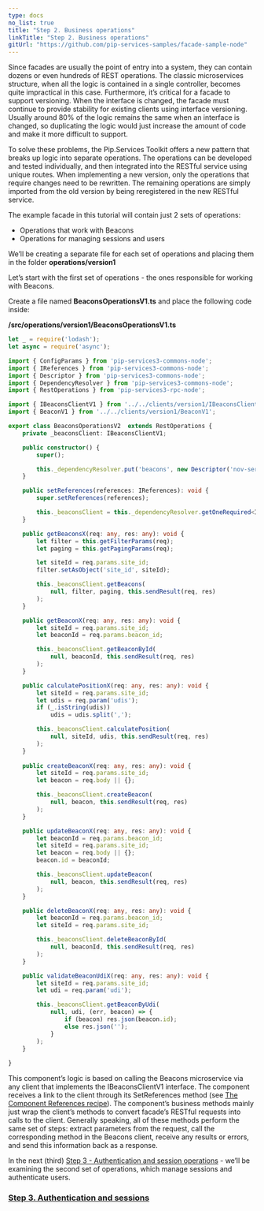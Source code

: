 ```yaml
---
type: docs
no_list: true
title: "Step 2. Business operations"
linkTitle: "Step 2. Business operations" 
gitUrl: "https://github.com/pip-services-samples/facade-sample-node"
---
```


Since facades are usually the point of entry into a system, they can contain dozens or even hundreds of REST operations. The classic microservices structure, when all the logic is contained in a single controller, becomes quite impractical in this case. Furthermore, it’s critical for a facade to support versioning. When the interface is changed, the facade must continue to provide stability for existing clients using interface versioning. Usually around 80% of the logic remains the same when an interface is changed, so duplicating the logic would just increase the amount of code and make it more difficult to support.


To solve these problems, the Pip.Services Toolkit offers a new pattern that breaks up logic into separate operations. The operations can be developed and tested individually, and then integrated into the RESTful service using unique routes. When implementing a new version, only the operations that require changes need to be rewritten. The remaining operations are simply imported from the old version by being reregistered in the new RESTful service.


The example facade in this tutorial will contain just 2 sets of operations:

- Operations that work with Beacons
- Operations for managing sessions and users

We’ll be creating a separate file for each set of operations and placing them in the folder **operations/version1**

Let’s start with the first set of operations - the ones responsible for working with Beacons.

Create a file named **BeaconsOperationsV1.ts** and place the following code inside:

**/src/operations/version1/BeaconsOperationsV1.ts**
```typescript
let _ = require('lodash');
let async = require('async');

import { ConfigParams } from 'pip-services3-commons-node';
import { IReferences } from 'pip-services3-commons-node';
import { Descriptor } from 'pip-services3-commons-node'; 
import { DependencyResolver } from 'pip-services3-commons-node';
import { RestOperations } from 'pip-services3-rpc-node';

import { IBeaconsClientV1 } from '../../clients/version1/IBeaconsClientV1';
import { BeaconV1 } from '../../clients/version1/BeaconV1';

export class BeaconsOperationsV2  extends RestOperations {
    private _beaconsClient: IBeaconsClientV1;

    public constructor() {
        super();

        this._dependencyResolver.put('beacons', new Descriptor('nov-services-beacons', 'client', '*', '*', '1.0'));
    }

    public setReferences(references: IReferences): void {
        super.setReferences(references);

        this._beaconsClient = this._dependencyResolver.getOneRequired<IBeaconsClientV1>('beacons');
    }

    public getBeaconsX(req: any, res: any): void {
        let filter = this.getFilterParams(req);
        let paging = this.getPagingParams(req);

        let siteId = req.params.site_id;
        filter.setAsObject('site_id', siteId);

        this._beaconsClient.getBeacons(
            null, filter, paging, this.sendResult(req, res)
        );
    }

    public getBeaconX(req: any, res: any): void {
        let siteId = req.params.site_id;
        let beaconId = req.params.beacon_id;

        this._beaconsClient.getBeaconById(
            null, beaconId, this.sendResult(req, res)
        );
    }

    public calculatePositionX(req: any, res: any): void {
        let siteId = req.params.site_id;
        let udis = req.param('udis');
        if (_.isString(udis))
            udis = udis.split(',');

        this._beaconsClient.calculatePosition(
            null, siteId, udis, this.sendResult(req, res)
        );
    }
    
    public createBeaconX(req: any, res: any): void {
        let siteId = req.params.site_id;
        let beacon = req.body || {};

        this._beaconsClient.createBeacon(
            null, beacon, this.sendResult(req, res)
        );
    }

    public updateBeaconX(req: any, res: any): void {
        let beaconId = req.params.beacon_id;
        let siteId = req.params.site_id;
        let beacon = req.body || {};
        beacon.id = beaconId;

        this._beaconsClient.updateBeacon(
            null, beacon, this.sendResult(req, res)
        );
    }

    public deleteBeaconX(req: any, res: any): void {
        let beaconId = req.params.beacon_id;
        let siteId = req.params.site_id;

        this._beaconsClient.deleteBeaconById(
            null, beaconId, this.sendResult(req, res)
        );
    }

    public validateBeaconUdiX(req: any, res: any): void {
        let siteId = req.params.site_id;
        let udi = req.param('udi');

        this._beaconsClient.getBeaconByUdi(
            null, udi, (err, beacon) => {
                if (beacon) res.json(beacon.id);
                else res.json('');
            }
        );
    }
    
}
```

This component’s logic is based on calling the Beacons microservice via any client that implements the IBeaconsClientV1 interface. The component receives a link to the client through its SetReferences method (see [The Component References recipe](../../../recipes/component_references)). The component’s business methods mainly just wrap the client’s methods to convert facade’s RESTful requests into calls to the client. Generally speaking, all of these methods perform the same set of steps: extract parameters from the request, call the corresponding method in the Beacons client, receive any results or errors, and send this information back as a response.


In the next (third) [Step 3 - Authentication and session operations](../step3) - we’ll be examining the second set of operations, which manage sessions and authenticate users.

<span class="hide-title-link">

### [Step 3. Authentication and sessions](../step3)

</span>
